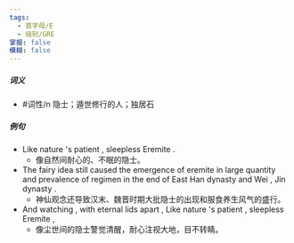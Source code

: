 ```yaml
---
tags:
  - 首字母/E
  - 级别/GRE
掌握: false
模糊: false
---
```

##### 词义
- #词性/n  隐士；遁世修行的人；独居石
##### 例句
- Like nature 's patient , sleepless Eremite .
	- 像自然间耐心的、不眠的隐士。
- The fairy idea still caused the emergence of eremite in large quantity and prevalence of regimen in the end of East Han dynasty and Wei , Jin dynasty .
	- 神仙观念还导致汉末、魏晋时期大批隐士的出现和服食养生风气的盛行。
- And watching , with eternal lids apart , Like nature 's patient , sleepless Eremite ,
	- 像尘世间的隐士警觉清醒，耐心注视大地，目不转睛。
